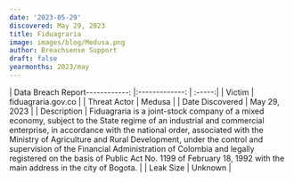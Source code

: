 ```yaml
---
date: '2023-05-29'
discovered: May 29, 2023
title: Fiduagraria
image: images/blog/Medusa.png
author: Breachsense Support
draft: false
yearmonths: 2023/may
---
```


| Data Breach Report------------:     |:-------------:    | :-----:|
| Victim      | fiduagraria.gov.co      | 
| Threat Actor      | Medusa      | 
| Date Discovered      | May 29, 2023      | 
| Description      | Fiduagraria is a joint-stock company of a mixed economy, subject to the State regime of an industrial and commercial enterprise, in accordance with the national order, associated with the Ministry of Agriculture and Rural Development, under the control and supervision of the Financial Administration of Colombia and legally registered on the basis of Public Act No. 1199 of February 18, 1992 with the main address in the city of Bogota.      | 
| Leak Size      | Unknown      | 


